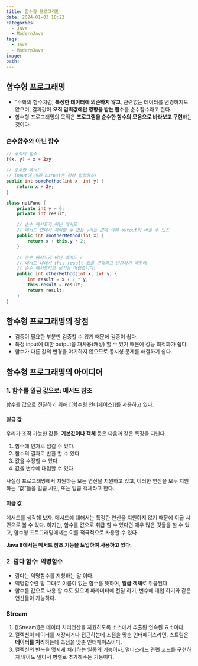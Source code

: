```yaml
---
title: 함수형 프로그래밍
date: 2024-01-03 10:22
categories:
  - Java
  - ModernJava
tags:
  - Java
  - ModernJava
image: 
path:
---
```


## 함수형 프로그래밍
+ “수학의 함수처럼, **특정한 데이터에 의존하지 않고**, 관련없는 데이터를 변경하지도 않으며, 결과값이 **오직 입력값에만 영향을 받는 함수**를 순수함수라고 한다.
+ 함수형 프로그래밍의 목적은 **프로그램을 순수한 함수의 모음으로 바라보고 구현**하는 것이다.

### 순수함수와 아닌 함수
```java
// 수학의 함수
f(x, y) = x + 2xy

// 순수한 메서드
// input에 따라 output은 항상 일정하죠!
public int someMethod(int x, int y) {
	return x + 2y;
}

class notFunc {
	private int y = 0;
	private int result;

	// 순수 메서드가 아닌 메서드
	// 메서드 안에서 제어할 수 없는 y라는 값에 의해 output이 바뀔 수 있죠
	public int anotherMethod(int x) {
		return x + this.y * 2;
	}

	// 순수 메서드가 아닌 메서드 2
	// 메서드 내에서 this.result 값을 변경하고 반환하기 때문에
	// 순수 메서드라고 보기는 어렵습니다!
	public int otherMethod(int x, int y) {
		int result = x + 2 * y;
		this.result = result;
		return result;
	}
}
```

## 함수형 프로그래밍의 장점
+ 검증이 필요한 부분만 검증할 수 있기 때문에 검증이 쉽다.
+ 특정 input에 대한 output을 재사용(캐싱) 할 수 있기 때문에 성능 최적화가 쉽다.
+ 함수가 다른 값의 변경을 야기하지 않으므로 동시성 문제를 해결하기 쉽다.

## 함수형 프로그래밍의 아이디어
### 1. 함수를 일급 값으로: 메서드 참조
함수를 값으로 전달하기 위해 [[함수형 인터페이스]]를 사용하고 있다.
#### 일급 값
우리가 조작 가능한 값들, **기본값이나 객체** 등은 다음과 같은 특징을 지닌다.

>
1. 함수에 인자로 넘길 수 있다.
2. 함수의 결과로 반환 할 수 있다.
3. 값을 수정할 수 있다
4. 값을 변수에 대입할 수 있다.

사실상 프로그래밍에서 지원하는 모든 연산을 지원하고 있고, 이러한 연산을 모두 지원하는 “값”들을 일급 시민, 또는 일급 객체라고 한다.

#### 이급 값
메서드를 생각해 보자. 메서드에 대해서는 특정한 연산을 지원하지 않기 때문에 이급 시민으로 볼 수 있다.
하지만, 함수를 값으로 취급 할 수 있다면 매우 많은 것들을 할 수 있고, 함수형 프로그래밍에서는 이를 적극적으로 사용할 수 있다.

**Java 8에서는 메서드 참조 기능을 도입하여 사용하고 있다.**

### 2. 람다 함수: 익명함수
- 람다는 익명함수를 지칭하는 말 이다.
- 익명함수란 말 그대로 이름이 없는 함수를 뜻하며, **일급 객체**로 취급된다.
- 함수를 값으로 사용 할 수도 있으며 파라미터에 전달 하기, 변수에 대입 하기와 같은 연산들이 가능하다.

### Stream
1. [[Stream]]은 데이터 처리연산을 지원하도록 소스에서 추출된 연속된 요소이다.
2. 컬렉션이 데이터를 저장하거나 접근하는데 초점을 맞춘 인터페이스라면, 스트림은 **데이터를 처리**하는데 초점을 맞춘 인터페이스이다.
3. 컬렉션의 반복을 멋지게 처리하는 일종의 기능이자, 멀티스레드 관련 코드를 구현하지 않아도 알아서 병렬로 추가해주는 기능이다.